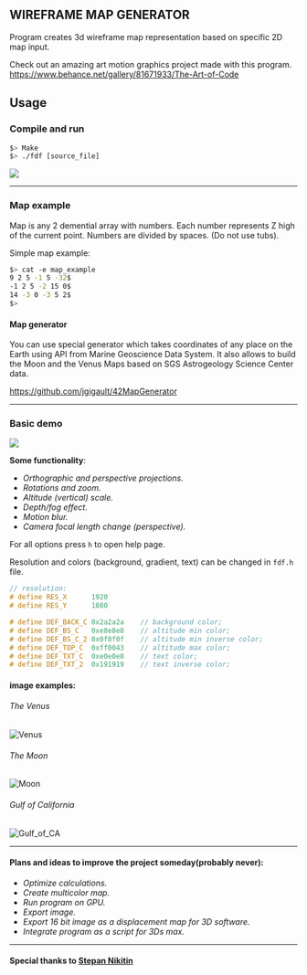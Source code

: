 ## WIREFRAME MAP GENERATOR
Program creates 3d wireframe map representation based on specific 2D map input.

Check out an amazing art motion graphics project made with this program.
https://www.behance.net/gallery/81671933/The-Art-of-Code

## Usage

### Compile and run
```bash
$> Make
$> ./fdf [source_file]
```
![](https://github.com/katolikyan/Wireframe-map-generator/blob/master/media/make_demo.gif?raw=true)
***
### Map example

Map is any 2 demential array with numbers.
Each number represents Z high of the current point.
Numbers are divided by spaces. (Do not use tubs).

Simple map example:
```bash
$> cat -e map_example
9 2 5 -1 5 -32$
-1 2 5 -2 15 0$
14 -3 0 -3 5 2$
$>
```
#### Map generator

 You can use special generator which takes coordinates of any place on the Earth using API from Marine Geoscience Data System.
 It also allows to build the Moon and the Venus Maps based on SGS Astrogeology Science Center data.

<https://github.com/jgigault/42MapGenerator>
***
### Basic demo

![](https://github.com/katolikyan/Wireframe-map-generator/blob/master/media/basic_demo.gif?raw=true)

**Some functionality**:
* *Orthographic and perspective projections.*
* *Rotations and zoom.*
* *Altitude (vertical) scale.*
* *Depth/fog effect.*
* *Motion blur.*
* *Camera focal length change (perspective).*

For all options press `h` to open help page.

Resolution and colors (background, gradient, text) can be changed in `fdf.h` file.

```C
// resolution:
# define RES_X      1920
# define RES_Y      1080

# define DEF_BACK_C 0x2a2a2a    // background color;
# define DEF_BS_C   0xe8e8e8    // altitude min color;
# define DEF_BS_C_2 0x0f0f0f    // altitude min inverse color;
# define DEF_TOP_C  0xff0043    // altitude max color;
# define DEF_TXT_C  0xe0e0e0    // text color;
# define DEF_TXT_2  0x191919    // text inverse color;
```

#### image examples:
###### *The Venus*
![Venus](https://github.com/katolikyan/Wireframe-map-generator/blob/master/media/Venus.png?raw=true)

###### *The Moon*
![Moon](https://github.com/katolikyan/Wireframe-map-generator/blob/master/media/Moon.png?raw=true)

###### *Gulf of California*
![Gulf_of_CA](https://github.com/katolikyan/Wireframe-map-generator/blob/master/media/Gulf_of_california.gif?raw=true)

***

#### Plans and ideas to improve the project someday(probably never):

* *Optimize calculations.*
* *Create multicolor map.*
* *Run program on GPU.*
* *Export image.*
* *Export 16 bit image as a displacement map for 3D software.*
* *Integrate program as a script for 3Ds max.*

***

#### Special thanks to [Stepan Nikitin](https://github.com/nikitinste)
